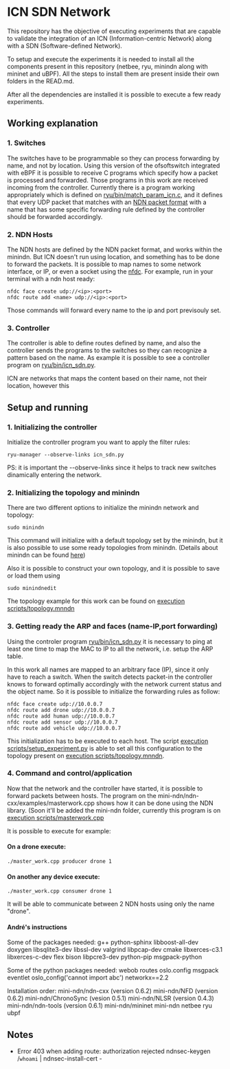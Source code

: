 # ICN SDN Network

This repository has the objective of executing experiments that are capable to validate the integration of an ICN (Information-centric Network) along with a SDN (Software-defined Network). 

To setup and execute the experiments it is needed to install all the components present in this repository (netbee, ryu, minindn along with mininet and uBPF). All the steps to install them are present inside their own folders in the READ.md.

After all the dependencies are installed it is possible to execute a few ready experiments.

## Working explanation

### 1. Switches
The switches have to be programmable so they can process forwarding by name, and not by location. Using this version of the ofsoftswitch integrated with eBPF it is possible to receive C programs which specify how a packet is processed and forwarded. Those programs in this work are received incoming from the controller. Currently there is a program working appropriately which is defined on [ryu/bin/match_param_icn.c](https://github.com/gabrielmleal/icnsdnnetwork/blob/master/ryu/bin/match_param_icn.c), and it defines that every UDP packet that matches with an [NDN packet format](https://named-data.net/doc/NDN-packet-spec/current/) with a name that has some specific forwarding rule defined by the controller should be forwarded accordingly.

### 2. NDN Hosts
The NDN hosts are defined by the NDN packet format, and works within the minindn. But ICN doesn't run using location, and something has to be done to forward the packets. It is possible to map names to some network interface, or IP, or even a socket using the [nfdc](https://named-data.net/doc/NFD/current/manpages/nfdc.html). 
For example, run in your terminal with a ndn host ready:
```
nfdc face create udp://<ip>:<port>
nfdc route add <name> udp://<ip>:<port>
```
  
Those commands will forward every name to the ip and port previsouly set.

### 3. Controller
The controller is able to define routes defined by name, and also the controller sends the programs to the switches so they can recognize a pattern based on the name. As example it is possible to see a controller program on [ryu/bin/icn_sdn.py](https://github.com/gabrielmleal/icnsdnnetwork/blob/master/ryu/bin/icn_sdn.py).


ICN are networks that maps the content based on their name, not their location, however this 

## Setup and running

### 1. Initializing the controller
Initialize the controller program you want to apply the filter rules:

```
ryu-manager --observe-links icn_sdn.py
```

PS: it is important the --observe-links since it helps to track new switches dinamically entering the network.

### 2. Initializing the topology and minindn
There are two different options to initialize the minindn network and topology:

```
sudo minindn
```
This command will initialize with a default topology set by the minindn, but it is also possible to use some ready topologies from minindn. (Details about minindn can be found [here](https://github.com/named-data/mini-ndn))

Also it is possible to construct your own topology, and it is possible to save or load them using

```
sudo minindnedit
```

The topology example for this work can be found on [execution scripts/topology.mnndn](https://github.com/gabrielmleal/icnsdnnetwork/blob/master/execution%20scripts/topology.mnndn)

### 3. Getting ready the ARP and faces (name-IP,port forwarding)

Using the controler program [ryu/bin/icn_sdn.py](https://github.com/gabrielmleal/icnsdnnetwork/blob/master/ryu/bin/icn_sdn.py) it is necessary to ping at least one time to map the MAC to IP to all the network, i.e. setup the ARP table.

In this work all names are mapped to an arbitrary face (IP), since it only have to reach a switch. When the switch detects packet-in the controller knows to forward optimally accordingly with the network current status and the object name. So it is possible to initialize the forwarding rules as follow:

```
nfdc face create udp://10.0.0.7
nfdc route add drone udp://10.0.0.7
nfdc route add human udp://10.0.0.7
nfdc route add sensor udp://10.0.0.7
nfdc route add vehicle udp://10.0.0.7
```

This initialization has to be executed to each host. The script [execution scripts/setup_experiment.py](https://github.com/gabrielmleal/icnsdnnetwork/blob/master/execution%20scripts/setup_experiment.py) is able to set all this configuration to the topology present on [execution scripts/topology.mnndn](https://github.com/gabrielmleal/icnsdnnetwork/blob/master/execution%20scripts/topology.mnndn).

### 4. Command and control/application
Now that the network and the controller have started, it is possible to forward packets between hosts. The program on the mini-ndn/ndn-cxx/examples/masterwork.cpp shows how it can be done using the NDN library. (Soon it'll be added the mini-ndn folder, currently this program is on [execution scripts/masterwork.cpp](https://github.com/gabrielmleal/icnsdnnetwork/blob/master/execution%20scripts/masterwork.cpp)

It is possible to execute for example:

#### On a drone execute:
```
./master_work.cpp producer drone 1
```

#### On another any device execute:
```
./master_work.cpp consumer drone 1
```

It will be able to communicate between 2 NDN hosts using only the name "drone".


#### André's instructions

Some of the packages needed: 
    g++ python-sphinx libboost-all-dev doxygen libsqlite3-dev libssl-dev valgrind libpcap-dev
    cmake libxerces-c3.1 libxerces-c-dev flex bison libpcre3-dev python-pip msgpack-python

Some of the python packages needed:
    webob routes oslo.config msgpack eventlet oslo_config('cannot import abc') networkx==2.2

Installation order:
    mini-ndn/ndn-cxx (version 0.6.2)
    mini-ndn/NFD (version 0.6.2)
    mini-ndn/ChronoSync (vesion 0.5.1)
    mini-ndn/NLSR (version 0.4.3)
    mini-ndn/ndn-tools (version 0.6.1)
    mini-ndn/mininet
    mini-ndn
    netbee
    ryu
    ubpf
    
    
## Notes

- Error 403 when adding route: authorization rejected
    ndnsec-keygen /`whoami` | ndnsec-install-cert -